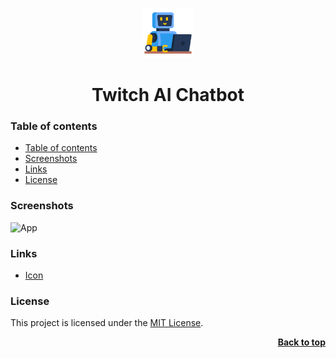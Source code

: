 <a name="readme-top"></a>

<div align="center">
  <a href="https://github.com/seesmof/">
    <img src="./public/logo.png" alt="Logo" height="80">
  </a>

<h1 align="center">Twitch AI Chatbot</h1>
</div>

### Table of contents

- [Table of contents](#table-of-contents)
- [Screenshots](#screenshots)
- [Links](#links)
- [License](#license)

### Screenshots

![App](./public/app.png)

### Links

- [Icon](https://www.flaticon.com/)

### License

This project is licensed under the [MIT License](./LICENSE).

<p align="right"><a href="#readme-top"><strong>Back to top</strong></a></p>
